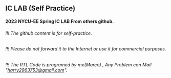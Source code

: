 ## IC LAB (Self Practice)

#### 2023 NYCU-EE Spring IC LAB From others github.
###### !!! The github content is for self-practice.
###### !!! Please do not forward it to the Internet or use it for commercial purposes.
###### !!! The RTL Code is programed by me(Marco) , Any Problem can Mail "harry2963753@gmail.com". 


